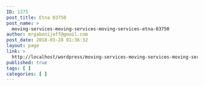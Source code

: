 ```yaml
---
ID: 1375
post_title: Etna 03750
post_name: >
  moving-services-moving-services-moving-services-etna-03750
author: mrgabonijeff@gmail.com
post_date: 2018-03-28 01:36:32
layout: page
link: >
  http://localhost/wordpress/moving-services-moving-services-moving-services-etna-03750/
published: true
tags: [ ]
categories: [ ]
---
```

